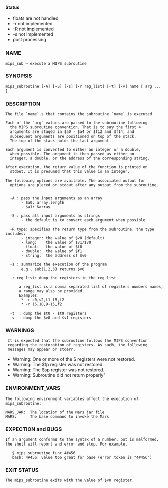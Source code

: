 #### Status
  - floats are not handled
  - -r not implemented
  - -R not implemented
  - -s not implemented
  - post processing

### NAME
    mips_sub – execute a MIPS subroutine

### SYNOPSIS
    mips_subroutine [-A] [-S] [-s] [-r reg_list] [-t] [-v] name [ arg ... ]


### DESCRIPTION
    The file `name`.s that contains the subroutine `name` is executed.

    Each of the `arg` values are passed to the subroutine following
      the MIPS subroutine convention. That is to say the first 4
      arguments are staged in $a0 - $a4 or $f12 and $f14, and 
      subsequent arguments are positioned on top of the stack. 
      The top of the stack holds the last argument.

    Each argument is converted to either an integer or a double, 
      when possible. The argument is then passed as either an 
      integer, a double, or the address of the corresponding string.
    
    After execution, the return value of the function is printed on 
      stdout. It is presumed that this value is an integer.

    The following options are available. The associated output for
      options are placed on stdout after any output from the subroutine.


      -A : pass the input arguments as an array 
           - $a0: array.length
           - $a1: &array

      -S : pass all input arguments as strings
           - the default is to convert each argument when possible

      -R type: specifies the return type from the subroutine, the type includes:
           - integer: the value of $v0 (default)
           - long:    the value of $v1/$v0
           - float:   the value of $f0
           - double:  the value of $f1
           - string:  the address of $v0

      -s : summarize the execution of the program 
           e.g., sub(1,2,3) returns $v0

      -r reg_list: dump the registers in the reg_list
        
          a reg_list is a comma separated list of registers numbers names,
          a range may also be provided.
          Examples:
           * -r s0,s2,t1-t5,f2
           * -r 16,18,9-15,f2

      -t  : dump the $t0 - $t9 registers 
      -v  : dump the $v0 and $v1 registers 


 ### WARNINGS
     It is expected that the subroutine follows the MIPS convention
     regarding the restoration of registers. As such, the following
     messages may appear on stderr.

   * Warning: One or more of the S registers were not restored.
   * Warning: The $fp register was not restored.
   * Warning: The $sp register was not restored.
   * Warning: Subroutine did not return properly"

### ENVIRONMENT_VARS
    The following environment variables affect the execution of mips_subroutine:

    MARS_JAR:  The location of the Mars jar file
    MARS:      The base command to invoke the Mars

### EXPECTION and BUGS
    If an argument conforms to the syntax of a number, but is malformed,
    the shell will report and error and stop. For example,

       $ mips_subroutine func 4#456
       bash: 4#456: value too great for base (error token is "4#456")

### EXIT STATUS
    The mips_subroutine exits with the value of $v0 register.


